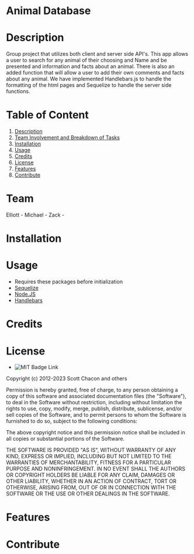 # Animal Database

# Description
Group project that utilizes both client and server side API's. This app allows a user to search for any animal of their choosing and Name and be presented and information and facts about an animal. There is also an added function that will allow a user to add their own comments and facts about any animal. We have implemented Handlebars.js to handle the formatting of the html pages and Sequelize to handle the server side functions.

# Table of Content

1. [Description](#description)
2. [Team Involvement and Breakdown of Tasks](#team)
2. [Installation](#installation)
3. [Usage](#usage)
4. [Credits](#credits)
5. [License](#license)
6. [Features](#features)
7. [Contribute](#contribute)

# Team

Elliott - 
Michael - 
Zack - 

# Installation


# Usage

* Requires these packages before initialization
* [Sequelize](https://www.npmjs.com/package/sequelize)
* [Node.JS](https://nodejs.org/en)
* [Handlebars](https://handlebarsjs.com/) 
    

# Credits



# License

* ![MIT Badge Link](https://img.shields.io/badge/License-MIT-yellow.svg)


Copyright (c) 2012-2023 Scott Chacon and others

Permission is hereby granted, free of charge, to any person obtaining
a copy of this software and associated documentation files (the
"Software"), to deal in the Software without restriction, including
without limitation the rights to use, copy, modify, merge, publish,
distribute, sublicense, and/or sell copies of the Software, and to
permit persons to whom the Software is furnished to do so, subject to
the following conditions:

The above copyright notice and this permission notice shall be
included in all copies or substantial portions of the Software.

THE SOFTWARE IS PROVIDED "AS IS", WITHOUT WARRANTY OF ANY KIND,
EXPRESS OR IMPLIED, INCLUDING BUT NOT LIMITED TO THE WARRANTIES OF
MERCHANTABILITY, FITNESS FOR A PARTICULAR PURPOSE AND
NONINFRINGEMENT. IN NO EVENT SHALL THE AUTHORS OR COPYRIGHT HOLDERS BE
LIABLE FOR ANY CLAIM, DAMAGES OR OTHER LIABILITY, WHETHER IN AN ACTION
OF CONTRACT, TORT OR OTHERWISE, ARISING FROM, OUT OF OR IN CONNECTION
WITH THE SOFTWARE OR THE USE OR OTHER DEALINGS IN THE SOFTWARE.
    
   
# Features


# Contribute
